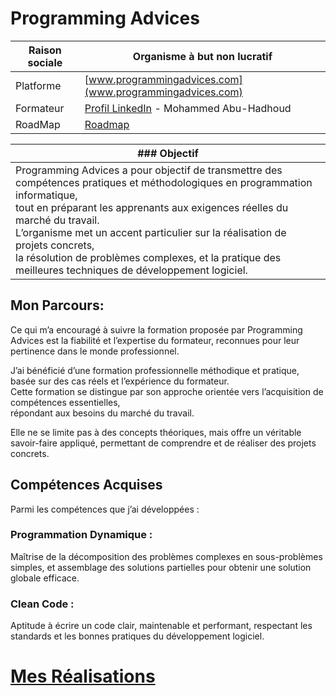 

# Programming Advices


| Raison sociale | Organisme à but non lucratif  |
|----------------|-------------------------------|
| Platforme      | [www.programmingadvices.com](www.programmingadvices.com) |
| Formateur      | [Profil LinkedIn](https://www.linkedin.com/in/abuhadhoud/) - Mohammed Abu-Hadhoud|
| RoadMap        | [Roadmap](https://programmingadvices.com/p/roadmap)|   


|### Objectif|
|------------|
|Programming Advices a pour objectif de transmettre des compétences pratiques et méthodologiques en programmation informatique,<br>tout en préparant les apprenants aux exigences réelles du marché du travail.<br>L’organisme met un accent particulier sur la réalisation de projets concrets,<br>la résolution de problèmes complexes, et la pratique des meilleures techniques de développement logiciel.|  

## Mon Parcours:  
Ce qui m’a encouragé à suivre la formation proposée par Programming Advices est la fiabilité et l’expertise du formateur, reconnues pour leur pertinence dans le monde professionnel.  

J’ai bénéficié d’une formation professionnelle méthodique et pratique, basée sur des cas réels et l’expérience du formateur.  
 Cette formation se distingue par son approche orientée vers l’acquisition de compétences essentielles,  
  répondant aux besoins du marché du travail.  

Elle ne se limite pas à des concepts théoriques, mais offre un véritable savoir-faire appliqué, permettant de comprendre et de réaliser des projets concrets.  

## Compétences Acquises
Parmi les compétences que j’ai développées :  

### Programmation Dynamique :
Maîtrise de la décomposition des problèmes complexes en sous-problèmes simples, et assemblage des solutions partielles pour obtenir une solution globale efficace.  

### Clean Code :
Aptitude à écrire un code clair, maintenable et performant, respectant les standards et les bonnes pratiques du développement logiciel.  

# [Mes Réalisations](Mes_Certificats.md)
